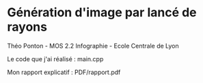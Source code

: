 # Génération d'image par lancé de rayons

Théo Ponton - MOS 2.2 Infographie - Ecole Centrale de Lyon

Le code que j'ai réalisé : main.cpp

Mon rapport explicatif : PDF/rapport.pdf
